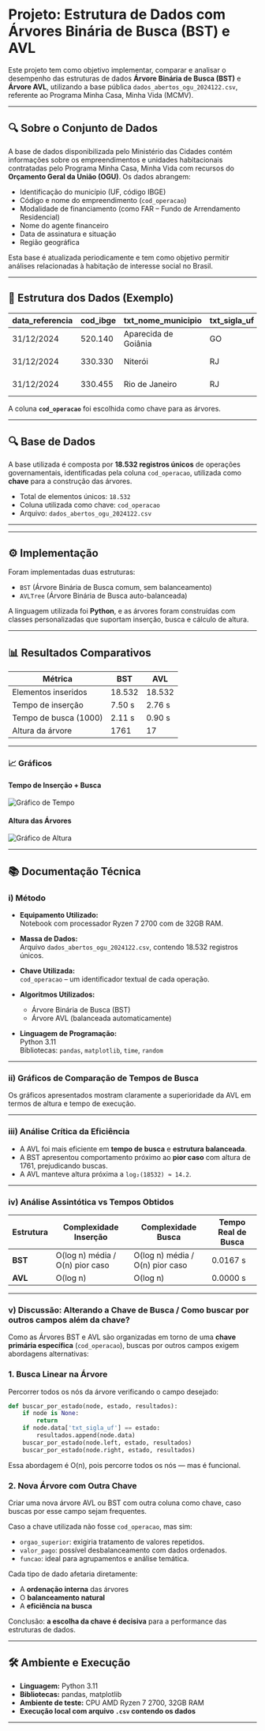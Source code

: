 
# Projeto: Estrutura de Dados com Árvores Binária de Busca (BST) e AVL

Este projeto tem como objetivo implementar, comparar e analisar o desempenho das estruturas de dados **Árvore Binária de Busca (BST)** e **Árvore AVL**, utilizando a base pública `dados_abertos_ogu_2024122.csv`, referente ao Programa Minha Casa, Minha Vida (MCMV).

---

## 🔍 Sobre o Conjunto de Dados

A base de dados disponibilizada pelo Ministério das Cidades contém informações sobre os empreendimentos e unidades habitacionais contratadas pelo Programa Minha Casa, Minha Vida com recursos do **Orçamento Geral da União (OGU)**. Os dados abrangem:

- Identificação do município (UF, código IBGE)
- Código e nome do empreendimento (`cod_operacao`)
- Modalidade de financiamento (como FAR – Fundo de Arrendamento Residencial)
- Nome do agente financeiro
- Data de assinatura e situação
- Região geográfica

Esta base é atualizada periodicamente e tem como objetivo permitir análises relacionadas à habitação de interesse social no Brasil.

---

## 📁 Estrutura dos Dados (Exemplo)

| data_referencia | cod_ibge | txt_nome_municipio | txt_sigla_uf | txt_regiao   | dt_assinatura | cod_operacao | txt_nome_empreendimento           | txt_nome_agente_financeiro | txt_modalidade |
|-----------------|----------|--------------------|---------------|--------------|----------------|---------------|----------------------------------|-----------------------------|----------------|
| 31/12/2024      | 520.140  | Aparecida de Goiânia | GO           | Centro-Oeste | 05/08/2009     | 16517361      | RES AGUAS CLARAS                | CAIXA                       | FAR            |
| 31/12/2024      | 330.330  | Niterói             | RJ           | Sudeste       | 23/07/2007     | 18283735      | VARZEA DAS MOCAS I. RESIDENCIAL | CAIXA                       | FAR            |
| 31/12/2024      | 330.455  | Rio de Janeiro      | RJ           | Sudeste       | 22/06/2007     | 19095100      | VIVENDAS DAS ANDORINHAS         | CAIXA                       | FAR            |

A coluna **`cod_operacao`** foi escolhida como chave para as árvores.

---

## 🔍 Base de Dados

A base utilizada é composta por **18.532 registros únicos** de operações governamentais, identificadas pela coluna `cod_operacao`, utilizada como **chave** para a construção das árvores.

- Total de elementos únicos: `18.532`
- Coluna utilizada como chave: `cod_operacao`
- Arquivo: `dados_abertos_ogu_2024122.csv`

---

---

## ⚙️ Implementação

Foram implementadas duas estruturas:
- `BST` (Árvore Binária de Busca comum, sem balanceamento)
- `AVLTree` (Árvore Binária de Busca auto-balanceada)

A linguagem utilizada foi **Python**, e as árvores foram construídas com classes personalizadas que suportam inserção, busca e cálculo de altura.

---

## 📊 Resultados Comparativos

| Métrica                      | BST         | AVL         |
|------------------------------|-------------|-------------|
| Elementos inseridos          | 18.532      | 18.532      |
| Tempo de inserção            | 7.50 s      | 2.76 s      |
| Tempo de busca (1000)        | 2.11 s      | 0.90 s      |
| Altura da árvore             | 1761        | 17          |

---

### 📈 Gráficos

#### Tempo de Inserção + Busca
![Gráfico de Tempo](grafico_tempo_insercao_busca.png)

#### Altura das Árvores
![Gráfico de Altura](grafico_altura_arvores.png)

---

## 📚 Documentação Técnica

### i) Método

- **Equipamento Utilizado:**  
  Notebook com processador Ryzen 7 2700 com de 32GB RAM.

- **Massa de Dados:**  
  Arquivo `dados_abertos_ogu_2024122.csv`, contendo 18.532 registros únicos.

- **Chave Utilizada:**  
  `cod_operacao` – um identificador textual de cada operação.

- **Algoritmos Utilizados:**  
  - Árvore Binária de Busca (BST)
  - Árvore AVL (balanceada automaticamente)

- **Linguagem de Programação:**  
  Python 3.11  
  Bibliotecas: `pandas`, `matplotlib`, `time`, `random`

---

### ii) Gráficos de Comparação de Tempos de Busca

Os gráficos apresentados mostram claramente a superioridade da AVL em termos de altura e tempo de execução.

---

### iii) Análise Crítica da Eficiência

- A AVL foi mais eficiente em **tempo de busca** e **estrutura balanceada**.
- A BST apresentou comportamento próximo ao **pior caso** com altura de 1761, prejudicando buscas.
- A AVL manteve altura próxima a `log₂(18532) ≈ 14.2`.

---

### iv) Análise Assintótica vs Tempos Obtidos

| Estrutura | Complexidade Inserção | Complexidade Busca | Tempo Real de Busca |
|-----------|------------------------|---------------------|----------------------|
| **BST**   | O(log n) média / O(n) pior caso | O(log n) média / O(n) pior caso | 0.0167 s |
| **AVL**   | O(log n)               | O(log n)            | 0.0000 s |

---

### v) Discussão: Alterando a Chave de Busca / Como buscar por outros campos além da chave?

Como as Árvores BST e AVL são organizadas em torno de uma **chave primária específica** (`cod_operacao`), buscas por outros campos exigem abordagens alternativas:

### 1. Busca Linear na Árvore
Percorrer todos os nós da árvore verificando o campo desejado:

```python
def buscar_por_estado(node, estado, resultados):
    if node is None:
        return
    if node.data['txt_sigla_uf'] == estado:
        resultados.append(node.data)
    buscar_por_estado(node.left, estado, resultados)
    buscar_por_estado(node.right, estado, resultados)
```

Essa abordagem é O(n), pois percorre todos os nós — mas é funcional.

### 2. Nova Árvore com Outra Chave
Criar uma nova árvore AVL ou BST com outra coluna como chave, caso buscas por esse campo sejam frequentes.

Caso a chave utilizada não fosse `cod_operacao`, mas sim:

- `orgao_superior`: exigiria tratamento de valores repetidos.
- `valor_pago`: possível desbalanceamento com dados ordenados.
- `funcao`: ideal para agrupamentos e análise temática.

Cada tipo de dado afetaria diretamente:
- A **ordenação interna** das árvores
- O **balanceamento natural**
- A **eficiência na busca**

Conclusão: **a escolha da chave é decisiva** para a performance das estruturas de dados.

---

## 🛠️ Ambiente e Execução

- **Linguagem:** Python 3.11
- **Bibliotecas:** pandas, matplotlib
- **Ambiente de teste:** CPU AMD Ryzen 7 2700, 32GB RAM
- **Execução local com arquivo `.csv` contendo os dados**

---
